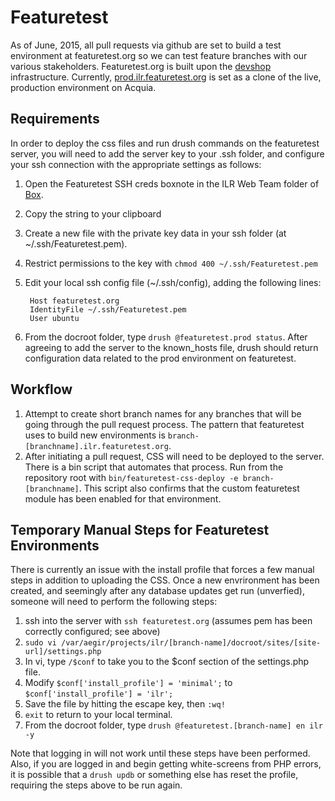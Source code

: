 # Featuretest

As of June, 2015, all pull requests via github are set to build a test environment at featuretest.org so we can test feature branches with our various stakeholders. Featuretest.org is built upon the [devshop](https://github.com/opendevshop/devshop) infrastructure. Currently, [prod.ilr.featuretest.org](http://prod.ilr.featuretest.org) is set as a clone of the live, production environment on Acquia.

## Requirements

In order to deploy the css files and run drush commands on the featuretest server, you will need to add the server key to your .ssh folder, and configure your ssh connection with the appropriate settings as follows:

1. Open the Featuretest SSH creds boxnote in the ILR Web Team folder of [Box](http://cornell.box.com).
2. Copy the string to your clipboard
3. Create a new file with the private key data in your ssh folder (at ~/.ssh/Featuretest.pem).
4. Restrict permissions to the key with `chmod 400 ~/.ssh/Featuretest.pem`
5. Edit your local ssh config file (~/.ssh/config), adding the following lines:

        Host featuretest.org
        IdentityFile ~/.ssh/Featuretest.pem
        User ubuntu
6. From the docroot folder, type `drush @featuretest.prod status`. After agreeing to add the server to the known_hosts file, drush should return configuration data related to the prod environment on featuretest.

## Workflow

1. Attempt to create short branch names for any branches that will be going through the pull request process. The pattern that featuretest uses to build new environments is `branch-[branchname].ilr.featuretest.org`.
2. After initiating a pull request, CSS will need to be deployed to the server. There is a bin script that automates that process. Run from the repository root with `bin/featuretest-css-deploy -e branch-[branchname]`. This script also confirms that the custom featuretest module has been enabled for that environment.

## Temporary Manual Steps for Featuretest Environments

There is currently an issue with the install profile that forces a few manual steps in addition to uploading the CSS. Once a new envrironment has been created, and seemingly after any database updates get run (unverfied), someone will need to perform the following steps:

1. ssh into the server with `ssh featuretest.org` (assumes pem has been correctly configured; see above)
2. `sudo vi /var/aegir/projects/ilr/[branch-name]/docroot/sites/[site-url]/settings.php`
3. In vi, type `/$conf` to take you to the $conf section of the settings.php file.
4. Modify `$conf['install_profile'] = 'minimal';` to `$conf['install_profile'] = 'ilr';`
5. Save the file by hitting the escape key, then `:wq!`
6. `exit` to return to your local terminal.
7. From the docroot folder, type `drush @featuretest.[branch-name] en ilr -y`

Note that logging in will not work until these steps have been performed. Also, if you are logged in and begin getting white-screens from PHP errors, it is possible that a `drush updb` or something else has reset the profile, requiring the steps above to be run again.
